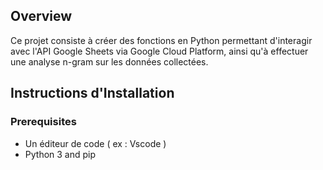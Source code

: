 ## Overview
Ce projet consiste à créer des fonctions en Python permettant d'interagir avec l'API Google Sheets via Google Cloud Platform, ainsi qu'à effectuer une analyse n-gram sur les données collectées.

## Instructions d'Installation
### Prerequisites
- Un éditeur de code ( ex : Vscode ) 
- Python 3 and pip
